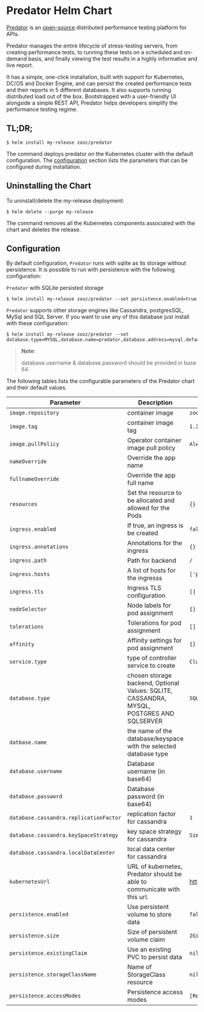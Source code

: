 # Predator Helm Chart

         
[Predator](https://predator.dev) is an [open-source](https://github.com/Zooz/predator) distributed performance testing platform for APIs.
                                    
Predator manages the entire lifecycle of stress-testing servers, from creating performance tests, to running these tests on a scheduled and on-demand basis, and finally viewing the test results in a highly informative and live report.

It has a simple, one-click installation, built with support for Kubernetes, DC/OS and Docker Engine, and can persist the created performance tests and their reports in 5 different databases. It also supports running distributed load out of the box. Bootstrapped with a user-friendly UI alongside a simple REST API, Predator helps developers simplify the performance testing regime.

## TL;DR;

```console
$ helm install my-release zooz/predator
```

The command deploys predator on the Kubernetes cluster with the default configuration. The [configuration](#configuration) section lists the parameters that can be configured during installation.

## Uninstalling the Chart

To uninstall/delete the my-release deployment:

```console
$ helm delete --purge my-release
```

The command removes all the Kubernetes components associated with the chart and deletes the release.

## Configuration

By default configuration, `Predator` runs with sqlite as its storage without persistence.
It is possible to run with persistence with the following configuration:

`Predator` with SQLite persisted storage 
```console
$ helm install my-release zooz/predator --set persistence.enabled=true
```

`Predator` supports other storage engines like Cassandra, postgresSQL, MySql and SQL Server.
If you want to use any of this database just install with these configuration:

```console
$ helm install my-release zooz/predator --set database.type=MYSQL,database.name=predator,database.address=mysql.default,database.password=cHJlZGF0b3I=,database.password=cHJlZGF0b3I=
```
> **Note**:
>
> database.username & database.password should be provided in base 64
>

The following tables lists the configurable parameters of the Predator chart and their default values.


| Parameter            | Description                                                      | Default                                      |
| -------------------- | ---------------------------------------------------------------- | -------------------------------------------- |
| `image.repository`   | container image                                                  | `zooz/predator                        `      |
| `image.tag`          | container image tag                                              | `1.3`                                     |
| `image.pullPolicy`   | Operator container image pull policy                             | `Always`                                     |
| `nameOverride`       | Override the app name                                            |                                              |
| `fullnameOverride`   | Override the app full name                                       |                                              |
| `resources`          | Set the resource to be allocated and allowed for the Pods        | `{}`                                         |
| `ingress.enabled`    | If true, an ingress is be created                                | `false`
| `ingress.annotations`| Annotations for the ingress                                      | `{}`
| `ingress.path`       | Path for backend                                                 | `/`
| `ingress.hosts`      | A list of hosts for the ingresss                                 | `['predator.local']`
| `ingress.tls`        | Ingress TLS configuration                                        | `[]`
| `nodeSelector`       | Node labels for pod assignment                                   | `{}`                                         |
| `tolerations`        | Tolerations for pod assignment                                   | `[]`                                         |
| `affinity`           | Affinity settings for pod assignment                             | `{}`                                         |
| `service.type`       | type of controller service to create                             | `ClusterIP`
| `database.type`      | chosen storage backend, Optional Values: SQLITE, CASSANDRA, MYSQL, POSTGRES AND SQLSERVER | `SQLITE`
| `datbase.name`       | the name of the database/keyspace with the selected database type|
| `database.username`  | Database username (in base64)                                    |                                              |
| `database.password`  | Database password (in base64)                                    |                                              |
| `database.cassandra.replicationFactor`  | replication factor for cassandra              | `1`                                          |
| `database.cassandra.keySpaceStrategy`  | key space strategy for cassandra               | `SimpleStrategy`                             |
| `database.cassandra.localDataCenter`  | local data center for cassandra                                                                |
| `kubernetesUrl    `  | URL of kubernetes, Predator should be able to communicate with this url. | https://kubernetes.default.svc                                                              |
| `persistence.enabled`                     | Use persistent volume to store data           | `false`                                                 |
| `persistence.size`                        | Size of persistent volume claim               | `2Gi`                                                  |
| `persistence.existingClaim`               | Use an existing PVC to persist data           | `nil`                                                   |
| `persistence.storageClassName`            | Name of StorageClass resource               | `nil`                                                   |
| `persistence.accessModes`                 | Persistence access modes                      | `[ReadWriteOnce]`                                       |

